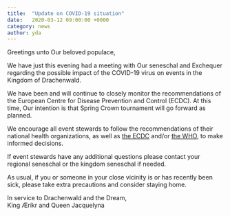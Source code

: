 ```yaml
---
title:  "Update on COVID-19 situation"
date:   2020-03-12 09:00:00 +0000
category: news
author: yda
---
```

Greetings unto Our beloved populace,

We have just this evening had a meeting with Our seneschal and Exchequer regarding the possible impact of the COVID-19 virus on events in the Kingdom of Drachenwald.

We have been and will continue to closely monitor the recommendations of the European Centre for Disease Prevention and Control (ECDC). At this time, Our intention is that Spring Crown tournament will go forward as planned.

We encourage all event stewards to follow the recommendations of their national health organizations, as well as [the ECDC](https://www.ecdc.europa.eu/en/cases-2019-ncov-eueea) and/or [the WHO](https://www.who.int/emergencies/diseases/novel-coronavirus-2019), to make informed decisions.

If event stewards have any additional questions please contact your regional seneschal or the kingdom seneschal if needed.

As usual, if you or someone in your close vicinity is or has recently been sick, please take extra precautions and consider staying home.

In service to Drachenwald and the Dream,  
King Æríkr and Queen Jacquelyna

